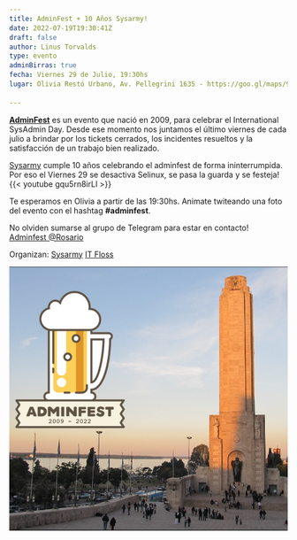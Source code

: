 ```yaml
---
title: AdminFest + 10 Años Sysarmy!
date: 2022-07-19T19:30:41Z
draft: false
author: Linus Torvalds
type: evento
adminBirras: true
fecha: Viernes 29 de Julio, 19:30hs
lugar: Olivia Restó Urbano, Av. Pellegrini 1635 - https://goo.gl/maps/9Hwd1WS5Tfgv6H3s5

---
```



**[AdminFest](https://www.adminfest.com/)** es un evento que nació en 2009, para celebrar el International SysAdmin Day.
Desde ese momento nos juntamos el último viernes de cada julio a brindar por los tickets cerrados, los incidentes resueltos y la satisfacción de un trabajo bien realizado. 

[Sysarmy](https://sysarmy.com.ar/) cumple 10 años celebrando el adminfest de forma ininterrumpida. Por eso el Viernes 29 se desactiva Selinux, se pasa la guarda y se festeja!
{{< youtube gqu5rn8irLI >}}

Te esperamos en Olivia a partir de las 19:30hs.
Animate twiteando una foto del evento con el hashtag **#adminfest**.

No olviden sumarse al grupo de Telegram para estar en contacto!
[Adminfest @Rosario](https://t.me/+R8O-ttM9lgdhZWI5)

Organizan:
[Sysarmy](https://sysarmy.com.ar/)
[IT Floss]( http://itfloss.beer) 

![IT Floss Admin Birras](/images/adminfest2022.png) 
